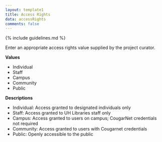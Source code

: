```yaml
---
layout: template1
title: Access Rights
data: accessRights
comments: false
---
```


{% include guidelines.md %}

Enter an appropriate access rights value supplied by the project curator.

__Values__
- Individual
- Staff
- Campus
- Community
- Public

__Descriptions__
- Individual: Access granted to designated individuals only
- Staff: Access granted to UH Libraries staff only
- Campus: Access granted to users on campus; CougarNet credentials not required
- Community: Access granted to users with Cougarnet credentials
- Public: Openly accessible to the public
